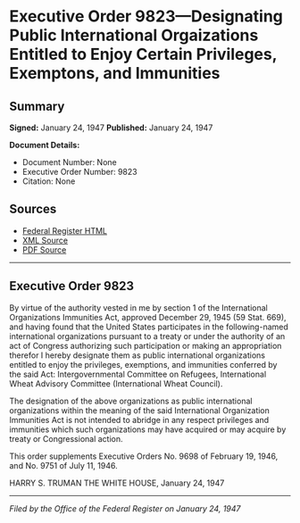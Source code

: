 # Executive Order 9823—Designating Public International Orgaizations Entitled to Enjoy Certain Privileges, Exemptons, and Immunities

## Summary

**Signed:** January 24, 1947
**Published:** January 24, 1947

**Document Details:**
- Document Number: None
- Executive Order Number: 9823
- Citation: None

## Sources
- [Federal Register HTML](https://www.presidency.ucsb.edu/documents/executive-order-9823-designating-public-international-orgaizations-entitled-enjoy-certain)
- [XML Source](None)
- [PDF Source](None)

---

## Executive Order 9823

By virtue of the authority vested in me by section 1 of the International Organizations Immunities Act, approved December 29, 1945 (59 Stat. 669), and having found that the United States participates in the following-named international organizations pursuant to a treaty or under the authority of an act of Congress authorizing such participation or making an appropriation therefor I hereby designate them as public international organizations entitled to enjoy the privileges, exemptions, and immunities conferred by the said Act:
Intergovernmental Committee on Refugees, International Wheat Advisory Committee (International Wheat Council).

The designation of the above organizations as public international organizations within the meaning of the said International Organization Immunities Act is not intended to abridge in any respect privileges and immunities which such organizations may have acquired or may acquire by treaty or Congressional action.

This order supplements Executive Orders No. 9698 of February 19, 1946, and No. 9751 of July 11, 1946.

HARRY S. TRUMAN
THE WHITE HOUSE,
January 24, 1947

---

*Filed by the Office of the Federal Register on January 24, 1947*
